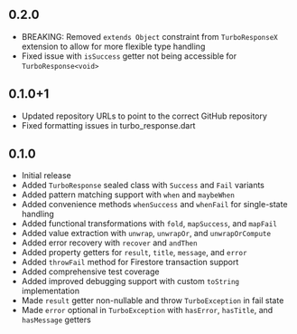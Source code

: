 ## 0.2.0

* BREAKING: Removed `extends Object` constraint from `TurboResponseX` extension to allow for more flexible type handling
* Fixed issue with `isSuccess` getter not being accessible for `TurboResponse<void>`

## 0.1.0+1

* Updated repository URLs to point to the correct GitHub repository
* Fixed formatting issues in turbo_response.dart

## 0.1.0

* Initial release
* Added `TurboResponse` sealed class with `Success` and `Fail` variants
* Added pattern matching support with `when` and `maybeWhen`
* Added convenience methods `whenSuccess` and `whenFail` for single-state handling
* Added functional transformations with `fold`, `mapSuccess`, and `mapFail`
* Added value extraction with `unwrap`, `unwrapOr`, and `unwrapOrCompute`
* Added error recovery with `recover` and `andThen`
* Added property getters for `result`, `title`, `message`, and `error`
* Added `throwFail` method for Firestore transaction support
* Added comprehensive test coverage
* Added improved debugging support with custom `toString` implementation
* Made `result` getter non-nullable and throw `TurboException` in fail state
* Made `error` optional in `TurboException` with `hasError`, `hasTitle`, and `hasMessage` getters
